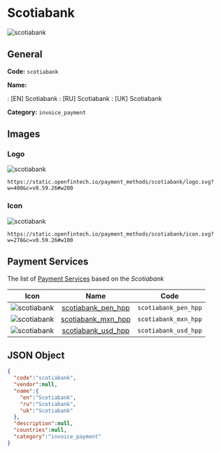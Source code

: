 
# Scotiabank 
![scotiabank](https://static.openfintech.io/payment_methods/scotiabank/logo.svg?w=400&c=v0.59.26#w200)  

## General 
**Code:** `scotiabank` 
 
**Name:** 
 
:	[EN] Scotiabank 
:	[RU] Scotiabank 
:	[UK] Scotiabank 
 
**Category:** `invoice_payment` 
 

## Images 

### Logo 
![scotiabank](https://static.openfintech.io/payment_methods/scotiabank/logo.svg?w=400&c=v0.59.26#w200)  

```
https://static.openfintech.io/payment_methods/scotiabank/logo.svg?w=400&c=v0.59.26#w200
```  

### Icon 
![scotiabank](https://static.openfintech.io/payment_methods/scotiabank/icon.svg?w=278&c=v0.59.26#w100)  

```
https://static.openfintech.io/payment_methods/scotiabank/icon.svg?w=278&c=v0.59.26#w100
```  

## Payment Services 
 
The list of [Payment Services](/payment-services/) based on the _Scotiabank_ 

|Icon|Name|Code| 
|:---:|:---:|:---:| 
|![scotiabank](https://static.openfintech.io/payment_methods/scotiabank/icon.svg?w=278&c=v0.59.26#w100) |[scotiabank_pen_hpp](/payment-services/scotiabank_pen_hpp/)|`scotiabank_pen_hpp`| 
|![scotiabank](https://static.openfintech.io/payment_methods/scotiabank/icon.svg?w=278&c=v0.59.26#w100) |[scotiabank_mxn_hpp](/payment-services/scotiabank_mxn_hpp/)|`scotiabank_mxn_hpp`| 
|![scotiabank](https://static.openfintech.io/payment_methods/scotiabank/icon.svg?w=278&c=v0.59.26#w100) |[scotiabank_usd_hpp](/payment-services/scotiabank_usd_hpp/)|`scotiabank_usd_hpp`| 
 

## JSON Object 

```json
{
  "code":"scotiabank",
  "vendor":null,
  "name":{
    "en":"Scotiabank",
    "ru":"Scotiabank",
    "uk":"Scotiabank"
  },
  "description":null,
  "countries":null,
  "category":"invoice_payment"
}
```  
